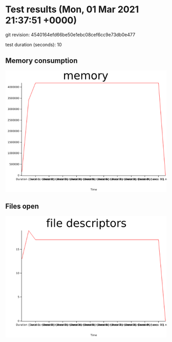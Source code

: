 # Test results (Mon, 01 Mar 2021 21:37:51 +0000)


git revision: 4540164efd66be50e1ebc08cef6cc9e73db0e477

test duration (seconds): 10

## Memory consumption

![memory graph](plots/memory.png)
## Files open

![file descriptors graph](plots/fd.png)
